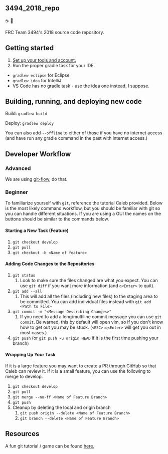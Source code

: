 3494\_2018\_repo
---

:coffee: :robot:

FRC Team 3494's 2018 source code repository.

## Getting started
1. [Set up your tools and account.](https://bhssfrc.github.io/new_prog_doc/)
2. Run the proper gradle task for your IDE.
 * `gradlew eclipse` for Eclipse
 * `gradlew idea` for IntelliJ
 * VS Code has no gradle task - use the idea one instead, I suppose.

## Building, running, and deploying new code

Build: `gradlew build`

Deploy: `gradlew deploy`

You can also add `--offline` to either of those if you have no internet access (and have run any gradle command in the past with internet access.)

## Developer Workflow

### Advanced

We are using [git-flow](http://nvie.com/posts/a-successful-git-branching-model/), do that.

### Beginner

To familiarize yourself with `git`, reference the tutorial Caleb provided. Below is the most likely command workflow, but you should be familiar with git so you can handle different situations. If you are using a GUI the names on the buttons should be similar to the commands below. 

#### Starting a New Task (Feature)

1. `git checkout develop`
1. `git pull`
1. `git checkout -b <Name of feature>`

#### Adding Code Changes to the Repositories

1. `git status`
    1. Look to make sure the files changed are what you expect. You can use `git diff` if you want more information (and `q<Enter>` to quit).
1. `git add --all`
    1. This will add all the files (including new files) to the staging area to be committed. You can add individual files instead with `git add <Path to File>`
1. `git commit -m "<Message Describing Changes>"`
    1. If you need to add a long/multiline commit message you can use `git commit`. Be warned, this by default will open vim, so if you don't know how to get out you may be stuck. (`<ESC>:q<Enter>` will get you out in most cases.)
1. `git push` (or `git push -u origin HEAD` if it is the first time pushing your branch)

#### Wrapping Up Your Task

If it is a large feature you may want to create a PR through GitHub so that Caleb can review it. If it is a small feature, you can use the following to merge to develop.

1. `git checkout develop`
1. `git pull`
1. `git merge --no-ff <Name of Feature Branch>`
1. `git push`
1. Cleanup by deleting the local and origin branch
    1. `git push origin --delete <Name of Feature Branch>`
    1. `git branch --delete <Name of Feature Branch>`

## Resources

A fun git tutorial / game can be found [here.](https://learngitbranching.js.org/)
